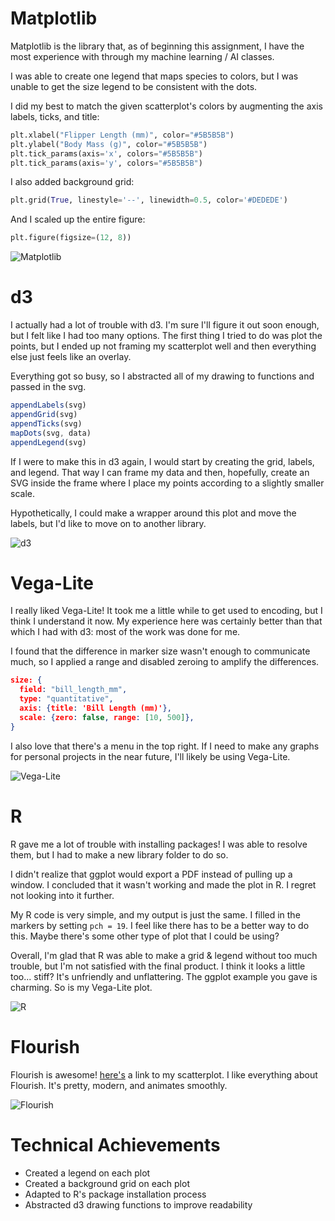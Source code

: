 # Matplotlib
Matplotlib is the library that, as of beginning this assignment, I have the most experience with through my machine learning / AI classes.

I was able to create one legend that maps species to colors, but I was unable to get the size legend to be consistent with the dots.

I did my best to match the given scatterplot's colors by augmenting the axis labels, ticks, and title:
```python
plt.xlabel("Flipper Length (mm)", color="#5B5B5B")
plt.ylabel("Body Mass (g)", color="#5B5B5B")
plt.tick_params(axis='x', colors="#5B5B5B")
plt.tick_params(axis='y', colors="#5B5B5B")
```

I also added background grid:
```python
plt.grid(True, linestyle='--', linewidth=0.5, color='#DEDEDE')
```

And I scaled up the entire figure:
```python
plt.figure(figsize=(12, 8))
```

![Matplotlib](./img/matplotlib.png)

# d3
I actually had a lot of trouble with d3. I'm sure I'll figure it out soon enough, but I felt like I had too many options. The first thing I tried to do was plot the points, but I ended up not framing my scatterplot well and then everything else just feels like an overlay.

Everything got so busy, so I abstracted all of my drawing to functions and passed in the svg.

```javascript
appendLabels(svg)
appendGrid(svg)
appendTicks(svg)
mapDots(svg, data)
appendLegend(svg)
```

If I were to make this in d3 again, I would start by creating the grid, labels, and legend. That way I can frame my data and then, hopefully, create an SVG inside the frame where I place my points according to a slightly smaller scale.

Hypothetically, I could make a wrapper around this plot and move the labels, but I'd like to move on to another library.

![d3](./img/d3.png)

# Vega-Lite
I really liked Vega-Lite! It took me a little while to get used to encoding, but I think I understand it now. My experience here was certainly better than that which I had with d3: most of the work was done for me.

I found that the difference in marker size wasn't enough to communicate much, so I applied a range and disabled zeroing to amplify the differences.

```json
size: {
  field: "bill_length_mm",
  type: "quantitative",
  axis: {title: 'Bill Length (mm)'},
  scale: {zero: false, range: [10, 500]},
}
```

I also love that there's a menu in the top right. If I need to make any graphs for personal projects in the near future, I'll likely be using Vega-Lite.

![Vega-Lite](./img/vega-lite.png)

# R
R gave me a lot of trouble with installing packages! I was able to resolve them, but I had to make a new library folder to do so.

I didn't realize that ggplot would export a PDF instead of pulling up a window. I concluded that it wasn't working and made the plot in R. I regret not looking into it further.

My R code is very simple, and my output is just the same. I filled in the markers by setting `pch = 19`. I feel like there has to be a better way to do this. Maybe there's some other type of plot that I could be using?

Overall, I'm glad that R was able to make a grid & legend without too much trouble, but I'm not satisfied with the final product. I think it looks a little too... stiff? It's unfriendly and unflattering. The ggplot example you gave is charming. So is my Vega-Lite plot.

![R](./img/r.png)

# Flourish
Flourish is awesome! [here's](https://public.flourish.studio/visualisation/16583271/) a link to my scatterplot. I like everything about Flourish. It's pretty, modern, and animates smoothly. 

![Flourish](./img/flourish.png)

# Technical Achievements
- Created a legend on each plot
- Created a background grid on each plot
- Adapted to R's package installation process
- Abstracted d3 drawing functions to improve readability
